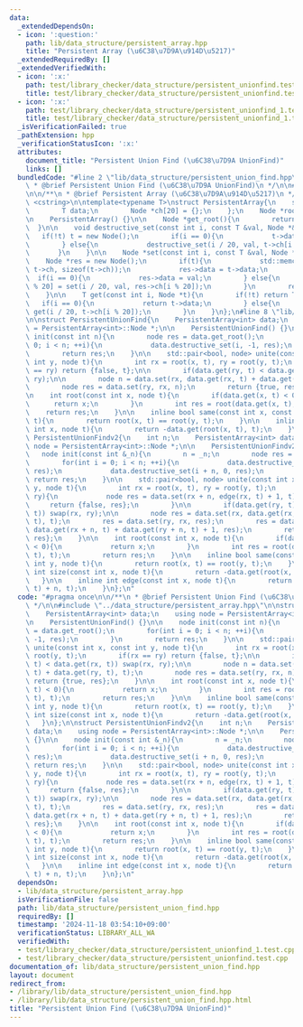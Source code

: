 ```yaml
---
data:
  _extendedDependsOn:
  - icon: ':question:'
    path: lib/data_structure/persistent_array.hpp
    title: "Persistent Array (\u6C38\u7D9A\u914D\u5217)"
  _extendedRequiredBy: []
  _extendedVerifiedWith:
  - icon: ':x:'
    path: test/library_checker/data_structure/persistent_unionfind.test.cpp
    title: test/library_checker/data_structure/persistent_unionfind.test.cpp
  - icon: ':x:'
    path: test/library_checker/data_structure/persistent_unionfind_1.test.cpp
    title: test/library_checker/data_structure/persistent_unionfind_1.test.cpp
  _isVerificationFailed: true
  _pathExtension: hpp
  _verificationStatusIcon: ':x:'
  attributes:
    document_title: "Persistent Union Find (\u6C38\u7D9A UnionFind)"
    links: []
  bundledCode: "#line 2 \"lib/data_structure/persistent_union_find.hpp\"\n\n/**\n\
    \ * @brief Persistent Union Find (\u6C38\u7D9A UnionFind)\n */\n\n#line 2 \"lib/data_structure/persistent_array.hpp\"\
    \n\n/**\n * @brief Persistent Array (\u6C38\u7D9A\u914D\u5217)\n */\n\n#include\
    \ <cstring>\n\ntemplate<typename T>\nstruct PersistentArray{\n    struct Node{\n\
    \        T data;\n        Node *ch[20] = {};\n    };\n    Node *root = nullptr;\n\
    \n    PersistentArray() {}\n\n    Node *get_root(){\n        return root;\n  \
    \  }\n\n    void destructive_set(const int i, const T &val, Node *&t){\n     \
    \   if(!t) t = new Node();\n        if(i == 0){\n            t->data = val;\n\
    \        } else{\n            destructive_set(i / 20, val, t->ch[i % 20]);\n \
    \       }\n    }\n\n    Node *set(const int i, const T &val, Node *&t){\n    \
    \    Node *res = new Node();\n        if(t){\n            std::memcpy(res->ch,\
    \ t->ch, sizeof(t->ch));\n            res->data = t->data;\n        }\n      \
    \  if(i == 0){\n            res->data = val;\n        } else{\n            res->ch[i\
    \ % 20] = set(i / 20, val, res->ch[i % 20]);\n        }\n        return res;\n\
    \    }\n\n    T get(const int i, Node *t){\n        if(!t) return T();\n     \
    \   if(i == 0){\n            return t->data;\n        } else{\n            return\
    \ get(i / 20, t->ch[i % 20]);\n        }\n    }\n};\n#line 8 \"lib/data_structure/persistent_union_find.hpp\"\
    \n\nstruct PersistentUnionFind{\n    PersistentArray<int> data;\n    using node\
    \ = PersistentArray<int>::Node *;\n\n    PersistentUnionFind() {}\n\n    node\
    \ init(const int n){\n        node res = data.get_root();\n        for(int i =\
    \ 0; i < n; ++i){\n            data.destructive_set(i, -1, res);\n        }\n\
    \        return res;\n    }\n\n    std::pair<bool, node> unite(const int x, const\
    \ int y, node t){\n        int rx = root(x, t), ry = root(y, t);\n        if(rx\
    \ == ry) return {false, t};\n\n        if(data.get(ry, t) < data.get(rx, t)) swap(rx,\
    \ ry);\n\n        node n = data.set(rx, data.get(rx, t) + data.get(ry, t), t);\n\
    \        node res = data.set(ry, rx, n);\n        return {true, res};\n    }\n\
    \n    int root(const int x, node t){\n        if(data.get(x, t) < 0){\n      \
    \      return x;\n        }\n        int res = root(data.get(x, t), t);\n    \
    \    return res;\n    }\n\n    inline bool same(const int x, const int y, node\
    \ t){\n        return root(x, t) == root(y, t);\n    }\n\n    inline int size(const\
    \ int x, node t){\n        return -data.get(root(x, t), t);\n    }\n};\n\nstruct\
    \ PersistentUnionFindv2{\n    int n;\n    PersistentArray<int> data;\n    using\
    \ node = PersistentArray<int>::Node *;\n\n    PersistentUnionFindv2() {}\n\n \
    \   node init(const int &_n){\n        n = _n;\n        node res = data.get_root();\n\
    \        for(int i = 0; i < n; ++i){\n            data.destructive_set(i, -1,\
    \ res);\n            data.destructive_set(i + n, 0, res);\n        }\n       \
    \ return res;\n    }\n\n    std::pair<bool, node> unite(const int x, const int\
    \ y, node t){\n        int rx = root(x, t), ry = root(y, t);\n        if(rx ==\
    \ ry){\n            node res = data.set(rx + n, edge(rx, t) + 1, t);\n       \
    \     return {false, res};\n        }\n\n        if(data.get(ry, t) < data.get(rx,\
    \ t)) swap(rx, ry);\n\n        node res = data.set(rx, data.get(rx, t) + data.get(ry,\
    \ t), t);\n        res = data.set(ry, rx, res);\n        res = data.set(rx + n,\
    \ data.get(rx + n, t) + data.get(ry + n, t) + 1, res);\n        return {true,\
    \ res};\n    }\n\n    int root(const int x, node t){\n        if(data.get(x, t)\
    \ < 0){\n            return x;\n        }\n        int res = root(data.get(x,\
    \ t), t);\n        return res;\n    }\n\n    inline bool same(const int x, const\
    \ int y, node t){\n        return root(x, t) == root(y, t);\n    }\n\n    inline\
    \ int size(const int x, node t){\n        return -data.get(root(x, t), t);\n \
    \   }\n\n    inline int edge(const int x, node t){\n        return data.get(root(x,\
    \ t) + n, t);\n    }\n};\n"
  code: "#pragma once\n\n/**\n * @brief Persistent Union Find (\u6C38\u7D9A UnionFind)\n\
    \ */\n\n#include \"../data_structure/persistent_array.hpp\"\n\nstruct PersistentUnionFind{\n\
    \    PersistentArray<int> data;\n    using node = PersistentArray<int>::Node *;\n\
    \n    PersistentUnionFind() {}\n\n    node init(const int n){\n        node res\
    \ = data.get_root();\n        for(int i = 0; i < n; ++i){\n            data.destructive_set(i,\
    \ -1, res);\n        }\n        return res;\n    }\n\n    std::pair<bool, node>\
    \ unite(const int x, const int y, node t){\n        int rx = root(x, t), ry =\
    \ root(y, t);\n        if(rx == ry) return {false, t};\n\n        if(data.get(ry,\
    \ t) < data.get(rx, t)) swap(rx, ry);\n\n        node n = data.set(rx, data.get(rx,\
    \ t) + data.get(ry, t), t);\n        node res = data.set(ry, rx, n);\n       \
    \ return {true, res};\n    }\n\n    int root(const int x, node t){\n        if(data.get(x,\
    \ t) < 0){\n            return x;\n        }\n        int res = root(data.get(x,\
    \ t), t);\n        return res;\n    }\n\n    inline bool same(const int x, const\
    \ int y, node t){\n        return root(x, t) == root(y, t);\n    }\n\n    inline\
    \ int size(const int x, node t){\n        return -data.get(root(x, t), t);\n \
    \   }\n};\n\nstruct PersistentUnionFindv2{\n    int n;\n    PersistentArray<int>\
    \ data;\n    using node = PersistentArray<int>::Node *;\n\n    PersistentUnionFindv2()\
    \ {}\n\n    node init(const int &_n){\n        n = _n;\n        node res = data.get_root();\n\
    \        for(int i = 0; i < n; ++i){\n            data.destructive_set(i, -1,\
    \ res);\n            data.destructive_set(i + n, 0, res);\n        }\n       \
    \ return res;\n    }\n\n    std::pair<bool, node> unite(const int x, const int\
    \ y, node t){\n        int rx = root(x, t), ry = root(y, t);\n        if(rx ==\
    \ ry){\n            node res = data.set(rx + n, edge(rx, t) + 1, t);\n       \
    \     return {false, res};\n        }\n\n        if(data.get(ry, t) < data.get(rx,\
    \ t)) swap(rx, ry);\n\n        node res = data.set(rx, data.get(rx, t) + data.get(ry,\
    \ t), t);\n        res = data.set(ry, rx, res);\n        res = data.set(rx + n,\
    \ data.get(rx + n, t) + data.get(ry + n, t) + 1, res);\n        return {true,\
    \ res};\n    }\n\n    int root(const int x, node t){\n        if(data.get(x, t)\
    \ < 0){\n            return x;\n        }\n        int res = root(data.get(x,\
    \ t), t);\n        return res;\n    }\n\n    inline bool same(const int x, const\
    \ int y, node t){\n        return root(x, t) == root(y, t);\n    }\n\n    inline\
    \ int size(const int x, node t){\n        return -data.get(root(x, t), t);\n \
    \   }\n\n    inline int edge(const int x, node t){\n        return data.get(root(x,\
    \ t) + n, t);\n    }\n};\n"
  dependsOn:
  - lib/data_structure/persistent_array.hpp
  isVerificationFile: false
  path: lib/data_structure/persistent_union_find.hpp
  requiredBy: []
  timestamp: '2024-11-18 03:54:10+09:00'
  verificationStatus: LIBRARY_ALL_WA
  verifiedWith:
  - test/library_checker/data_structure/persistent_unionfind_1.test.cpp
  - test/library_checker/data_structure/persistent_unionfind.test.cpp
documentation_of: lib/data_structure/persistent_union_find.hpp
layout: document
redirect_from:
- /library/lib/data_structure/persistent_union_find.hpp
- /library/lib/data_structure/persistent_union_find.hpp.html
title: "Persistent Union Find (\u6C38\u7D9A UnionFind)"
---
```

